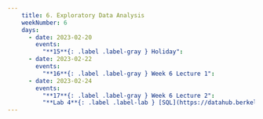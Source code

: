 ```yaml
---
    title: 6. Exploratory Data Analysis
    weekNumber: 6
    days:
      - date: 2023-02-20
        events:
          "**15**{: .label .label-gray } Holiday":
      - date: 2023-02-22
        events:
          "**16**{: .label .label-gray } Week 6 Lecture 1":
      - date: 2023-02-24
        events:
          "**17**{: .label .label-gray } Week 6 Lecture 2":
          "**Lab 4**{: .label .label-lab } [SQL](https://datahub.berkeley.edu/)":         
---
```

